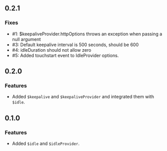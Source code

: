 ## 0.2.1

### Fixes

* #1: $keepaliveProvider.httpOptions throws an exception when passing a null argument
* #3: Default keepalive interval is 500 seconds, should be 600
* #4: idleDuration should not allow zero
* #5: Added touchstart event to IdleProvider options.

## 0.2.0

### Features

* Added `$keepalive` and `$keepaliveProvider` and integrated them with `$idle`.

## 0.1.0

### Features

* Added `$idle` and `$idleProvider`.